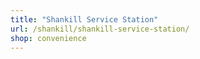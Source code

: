 ```yaml
---
title: "Shankill Service Station"
url: /shankill/shankill-service-station/
shop: convenience
---
```

